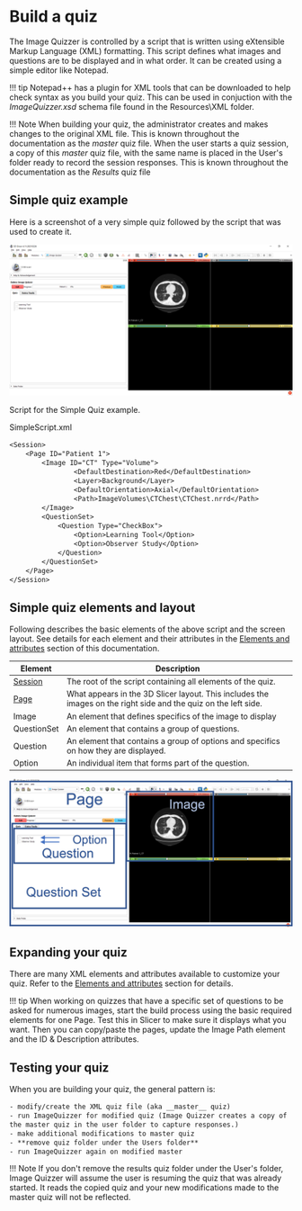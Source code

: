# Build a quiz

The Image Quizzer is controlled by a script that is written using eXtensible Markup Language (XML) formatting. 
This script defines what images and questions are to be displayed and in what order. 
It can be created using a simple editor like Notepad.

!!! tip
    Notepad++ has a plugin for XML tools that can be downloaded to help check syntax as you build your quiz.
    This can be used in conjuction with the *ImageQuizzer.xsd* schema file found in the Resources\XML folder.
	
!!! Note
    When building your quiz, the administrator creates and makes changes to the original XML file.
    This is known throughout the documentation as the *master* quiz file.
    When the user starts a quiz session, a copy of this *master* quiz file, with the same name is placed in the User's folder
    ready to record the session responses. This is known throughout the documentation as the *Results* quiz file

## Simple quiz example

Here is a screenshot of a very simple quiz followed by the script that was used to create it.

![Simple Script Screenshot](assets/build/SimpleScript_Screenshot.png)


Script for the Simple Quiz example.

SimpleScript.xml
```
<Session>
	<Page ID="Patient 1">
		<Image ID="CT" Type="Volume">
				<DefaultDestination>Red</DefaultDestination>
				<Layer>Background</Layer>
				<DefaultOrientation>Axial</DefaultOrientation>
				<Path>ImageVolumes\CTChest\CTChest.nrrd</Path>
		</Image>
		<QuestionSet>
			<Question Type="CheckBox">
				<Option>Learning Tool</Option>
				<Option>Observer Study</Option>
			</Question>
		</QuestionSet>
	</Page>
</Session>
```

## Simple quiz elements and layout

Following describes the basic elements of the above script and the screen layout. 
See details for each element and their attributes in the [Elements and attributes](elements_attributes/index.md)
section of this documentation.

| Element | Description |
| ------- | ----------- |
| [Session](elements_attributes/session/index.md) | The root of the script containing all elements of the quiz. |
| [Page](elements_attributes/page/index.md)    | What appears in the 3D Slicer layout. This includes the images on the right side and the quiz on the left side. |
| Image | An element that defines specifics of the image to display
|QuestionSet | An element that contains a group of questions.|
| Question | An element that contains a group of options and specifics on how they are displayed. |
| Option     | An individual item that forms part of the question. |



![Simple Script Layout](assets/build/SimpleScript_Layout.png)


## Expanding your quiz

There are many XML elements and attributes available to customize your quiz.
Refer to the [Elements and attributes](elements_attributes/index.md) section for details.

!!! tip
    When working on quizzes that have a specific set of questions to be asked for numerous images,
	start the build process using the basic required elements for one Page. 
	Test this in Slicer to make sure it displays what you want.
	Then you can copy/paste the pages, update the Image Path element and the ID & Description attributes.


## Testing your quiz

When you are building your quiz, the general pattern is:

    - modify/create the XML quiz file (aka __master__ quiz)
    - run ImageQuizzer for modified quiz (Image Quizzer creates a copy of the master quiz in the user folder to capture responses.)
    - make additional modifications to master quiz
    - **remove quiz folder under the Users folder**
    - run ImageQuizzer again on modified master

!!! Note
	If you don't remove the results quiz folder under the User's folder, Image Quizzer will
	assume the user is resuming the quiz that was already started. It reads the copied
	quiz and your new modifications made to the master quiz will not be reflected.